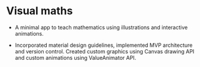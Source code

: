 # Visual maths
- A minimal app to teach mathematics using illustrations and interactive animations.

- Incorporated material design guidelines, implemented MVP architecture and version control. Created custom graphics using Canvas drawing API and custom animations using ValueAnimator API.
